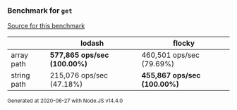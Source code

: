 ### Benchmark for `get`

[Source for this benchmark](./benchmark.ts)

|             | lodash                        | flocky                        |
| ----------- | ----------------------------- | ----------------------------- |
| array path  | **577,865 ops/sec (100.00%)** | 460,501 ops/sec (79.69%)      |
| string path | 215,076 ops/sec (47.18%)      | **455,867 ops/sec (100.00%)** |

<sup>Generated at 2020-06-27 with Node.JS v14.4.0</sup>
